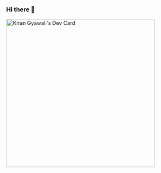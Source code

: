 ### Hi there 👋

<!--
**keyrunHORNET/keyrunHORNET** is a ✨ _special_ ✨ repository because its `README.md` (this file) appears on your GitHub profile.

Here are some ideas to get you started:

- 🔭 I’m currently working on ...
- 🌱 I’m currently learning ...
- 👯 I’m looking to collaborate on ...
- 🤔 I’m looking for help with ...
- 💬 Ask me about ...
- 📫 How to reach me: ...
- 😄 Pronouns: ...
- ⚡ Fun fact: ...
-->

<a href="https://app.daily.dev/Kgyawali"><img src="https://api.daily.dev/devcards/f1e8d8ea56694c75a498e2ca5e04e0c8.png?r=g9a" width="400" alt="Kiran Gyawali's Dev Card"/></a>
